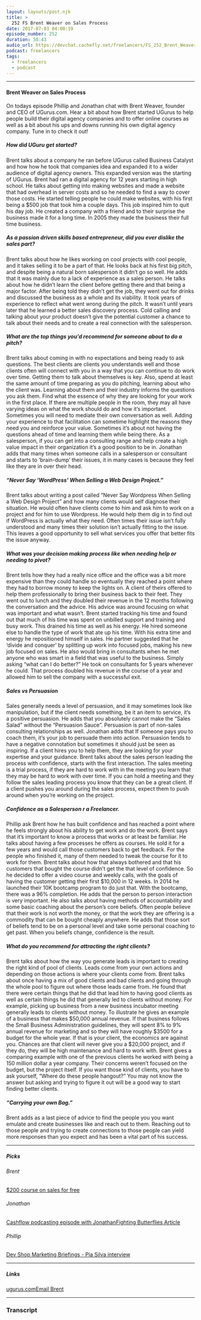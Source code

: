 ```yaml
---
layout: layouts/post.njk
title: >
  252 FS Brent Weaver on Sales Process
date: 2017-07-03 04:00:19
episode_number: 252
duration: 58:43
audio_url: https://devchat.cachefly.net/freelancers/FS_252_Brent_Weaver_on_Sales_Process.mp3
podcast: freelancers
tags:
  - freelancers
  - podcast
---
```


---

#### Brent Weaver on Sales Process

On todays episode Phillip and Jonathan chat with Brent Weaver, founder and CEO of UGurus.com. Hear a bit about how Brent started UGurus to help people build their digital agency companies and to offer online courses as well as a bit about his ups and downs running his own digital agency company. Tune in to check it out!

##### How did UGuru get started?

Brent talks about a company he ran before UGurus called Business Catalyst and how how he took that companies idea and expanded it to a wider audience of digital agency owners. This expanded version was the starting of UGurus. Brent had ran a digital agency for 12 years starting in high school. He talks about getting into making websites and made a website that had overhead in server costs and so he needed to find a way to cover those costs. He started telling people he could make websites, with his first being a \$500 job that took him a couple days. This job inspired him to quit his day job. He created a company with a friend and to their surprise the business made it for a long time. In 2005 they made the business their full time business.

##### As a passion driven skills based entrepreneur, did you ever dislike the sales part?

Brent talks about how he likes working on cool projects with cool people, and it takes selling it to be a part of that. He looks back at his first big pitch, and despite being a natural born salesperson it didn’t go so well. He adds that it was mainly due to a lack of experience as a sales person. He talks about how he didn’t learn the client before getting there and that being a major factor. After being told they didn’t get the job, they went out for drinks and discussed the business as a whole and its viability. It took years of experience to reflect what went wrong during the pitch. It wasn’t until years later that he learned a better sales discovery process. Cold calling and talking about your product doesn’t give the potential customer a chance to talk about their needs and to create a real connection with the salesperson.

##### What are the top things you’d recommend for someone about to do a pitch?

Brent talks about coming in with no expectations and being ready to ask questions. The best clients are clients you understands well and those clients often will connect with you in a way that you can continue to do work over time. Getting them to talk about themselves is key. Also, spend at least the same amount of time preparing as you do pitching, learning about who the client was. Learning about them and their industry informs the questions you ask them. Find what the essence of why they are looking for your work in the first place. If there are multiple people in the room, they may all have varying ideas on what the work should do and how it’s important. Sometimes you will need to mediate their own conversation as well. Adding your experience to that facilitation can sometime highlight the reasons they need you and reinforce your value. Sometimes it’s about not having the questions ahead of time and learning them while being there. As a salesperson, if you can get into a consulting range and help create a high value impact in their organization it’s a good position to be in. Jonathan adds that many times when someone calls in a salesperson or consultant and starts to ‘brain-dump’ their issues, it in many cases is because they feel like they are in over their head.

##### “Never Say ‘WordPress’ When Selling a Web Design Project.”

Brent talks about writing a post called “Never Say Wordpress When Selling a Web Design Project” and how many clients would self diagnose their situation. He would often have clients come to him and ask him to work on a project and for him to use Wordpress. He would help them dig in to find out if WordPress is actually what they need. Often times their issue isn’t fully understood and many times their solution isn’t actually fitting to the issue. This leaves a good opportunity to sell what services you offer that better fits the issue anyway.

##### What was your decision making process like when needing help or needing to pivot?

Brent tells how they had a really nice office and the office was a bit more expensive than they could handle so eventually they reached a point where they had to borrow money to keep the lights on. A client of theirs offered to help them professionally to bring their business back to their feet. They went out to lunch and they doubled their revenue in the 12 months following the conversation and the advice. His advice was around focusing on what was important and what wasn’t. Brent started tracking his time and found out that much of his time was spent on unbilled support and training and busy work. This drained his time as well as his energy. He hired someone else to handle the type of work that ate up his time. With his extra time and energy he repositioned himself in sales. He partner suggested that he ‘divide and conquer’ by splitting up work into focused jobs, making his new job focused on sales. He also would bring in consultants when he met anyone who was smart in a field that was useful to the business. Simply asking “what can I do better?” He took on consultants for 5 years whenever he could. That process doubled his revenue in the course of a year and allowed him to sell the company with a successful exit.

##### Sales vs Persuasion

Sales generally needs a level of persuasion, and it may sometimes look like manipulation, but if the client needs something, be it an item to service, it’s a positive persuasion. He adds that you absolutely cannot make the “Sales Salad” without the “Persuasion Sauce”. Persuasion is part of non-sales consulting relationships as well. Jonathan adds that If someone pays you to coach them, it’s your job to persuade them into action. Persuasion tends to have a negative connotation but sometimes it should just be seen as inspiring. If a client hires you to help them, they are looking for your expertise and your guidance. Brent talks about the sales person leading the process with confidence, starts with the first interaction. The sales meeting is a trial process, if they are hard to work with in the meeting you learn that they may be hard to work with over time. If you can hold a meeting and they follow the sales leading process you know that they can be a great client. If a client pushes you around during the sales process, expect them to push around when you’re working on the project.

##### Confidence as a Salesperson r a Freelancer.

Phillip ask Brent how he has built confidence and has reached a point where he feels strongly about his ability to get work and do the work. Brent says that it’s important to know a process that works or at least be familiar. He talks about having a few processes he offers as courses. He sold it for a few years and would call those customers back to get feedback. For the people who finished it, many of them needed to tweak the course for it to work for them. Brent talks about how that always bothered and that his customers that bought the course didn’t get the that level of confidence. So he decided to offer a video course and weekly calls, with the goals of having the customer getting their first \$10,000 in 12 weeks. In 2014 he launched their 10K bootcamp program to do just that. With the bootcamp, there was a 96% completion. He adds that the person to person interaction is very important. He also talks about having methods of accountability and some basic coaching about the person’s core beliefs. Often people believe that their work is not worth the money, or that the work they are offering is a commodity that can be bought cheaply anywhere. He adds that those sort of beliefs tend to be on a personal level and take some personal coaching to get past. When you beliefs change, confidence is the result.

##### What do you recommend for attracting the right clients?

Brent talks about how the way you generate leads is important to creating the right kind of pool of clients. Leads come from your own actions and depending on those actions is where your clients come from. Brent talks about once having a mix of good clients and bad clients and going through the whole pool to figure out where those leads came from. He found that there were certain things that he did that lead him to having good clients as well as certain things he did that generally led to clients without money. For example, picking up business from a new business incubator meeting generally leads to clients without money. To illustrate he gives an example of a business that makes $50,000 annual revenue. If that business follows the Small Business Administration guidelines, they will spent 8% to 9% annual revenue for marketing and so they will have roughly $3500 for a budget for the whole year. If that is your client, the economics are against you. Chances are that client will never give you a \$20,000 project, and if they do, they will be high maintenance and hard to work with. Brent gives a comparing example with one of the previous clients he worked with being a 150 million dollar a year company. Their concerns weren’t focused on the budget, but the project itself. If you want those kind of clients, you have to ask yourself, “Where do these people hangout?” You may not know the answer but asking and trying to figure it out will be a good way to start finding better clients.

##### “Carrying your own Bag.”

Brent adds as a last piece of advice to find the people you you want emulate and create businesses like and reach out to them. Reaching out to those people and trying to create connections to those people can yield more responses than you expect and has been a vital part of his success.

---

##### Picks

###### Brent

[\$200 course on sales for free](http://lp.ugurus.com/guest-podcasting-freelancers-show?utm_source=freelancers-show&utm_medium=podcasts&utm_campaign=guest-podcasting&utm_term=podcast-listener&utm_content=wdsk-call-promo)

###### Jonathan

[Cashflow podcasting episode with Jonathan](http://cashflowpodcasting.com/cfp-028-ditch-hourly-billing-and-deliver-superior-service-with-jonathan-stark-part-1/)[Fighting Butterflies Article](https://expensiveproblem.com/fighting-butterflies)

###### Phillip

[Dev Shop Marketing Briefings - Pia Silva interview](https://philipmorganconsulting.com/dev-shop-marketing-briefings/dsmb-pia-silva-on-increasing-profitability-through-service-redesign/)

---

##### Links

[ugurus.com](http://ugurus.com/)[Email Brent](mailto:brent@ugurus.com)

---

### Transcript
